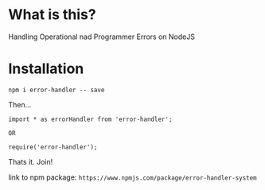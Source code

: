 # What is this?

Handling Operational nad Programmer Errors on NodeJS

# Installation

`npm i error-handler -- save`

Then...

```
import * as errorHandler from 'error-handler';

OR

require('error-handler');
```

Thats it.
Join!

link to npm package: `https://www.npmjs.com/package/error-handler-system`
